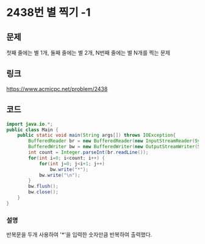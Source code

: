 # 2438번 별 찍기 -1

## 문제

첫째 줄에는 별 1개, 둘째 줄에는 별 2개, N번째 줄에는 별 N개를 찍는 문제

## 링크

https://www.acmicpc.net/problem/2438

## 코드

```java
import java.io.*;
public class Main {
	public static void main(String args[]) throws IOException{
		BufferedReader br = new BufferedReader(new InputStreamReader(System.in));
		BufferedWriter bw = new BufferedWriter(new OutputStreamWriter(System.out));
		int count = Integer.parseInt(br.readLine());
		for(int i=0; i<count; i++) {
			for(int j=0; j<i+1; j++)
				bw.write("*");
			bw.write("\n");
		}
		bw.flush();
		bw.close();
    }
}
```

### 설명

반복문을 두개 사용하여 '*'을 입력한 숫자만큼 반복하여 출력했다.